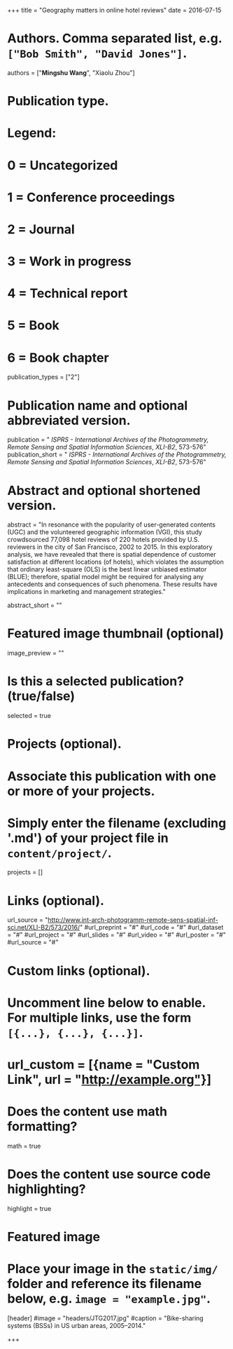+++
title = "Geography matters in online hotel reviews"
date = 2016-07-15

# Authors. Comma separated list, e.g. `["Bob Smith", "David Jones"]`.
authors = ["**Mingshu Wang**", "Xiaolu Zhou"]

# Publication type.
# Legend:
# 0 = Uncategorized
# 1 = Conference proceedings
# 2 = Journal
# 3 = Work in progress
# 4 = Technical report
# 5 = Book
# 6 = Book chapter
publication_types = ["2"]

# Publication name and optional abbreviated version.
publication = " *ISPRS - International Archives of the Photogrammetry, Remote Sensing and Spatial Information Sciences*, *XLI-B2*, 573-576"
publication_short = " *ISPRS - International Archives of the Photogrammetry, Remote Sensing and Spatial Information Sciences*, *XLI-B2*, 573-576"

# Abstract and optional shortened version.
abstract = "In resonance with the popularity of user-generated contents (UGC) and the volunteered geographic information (VGI), this study crowdsourced 77,098 hotel reviews of 220 hotels provided by U.S. reviewers in the city of San Francisco, 2002 to 2015. In this exploratory analysis, we have revealed that there is spatial dependence of customer satisfaction at different locations (of hotels), which violates the assumption that ordinary least-square (OLS) is the best linear unbiased estimator (BLUE); therefore, spatial model might be required for analysing any antecedents and consequences of such phenomena. These results have implications in marketing and management strategies."

abstract_short = ""

# Featured image thumbnail (optional)
image_preview = ""

# Is this a selected publication? (true/false)
selected = true

# Projects (optional).
#   Associate this publication with one or more of your projects.
#   Simply enter the filename (excluding '.md') of your project file in `content/project/`.

projects = []

# Links (optional).
url_source = "http://www.int-arch-photogramm-remote-sens-spatial-inf-sci.net/XLI-B2/573/2016/"
#url_preprint = "#"
#url_code = "#"
#url_dataset = "#"
#url_project = "#"
#url_slides = "#"
#url_video = "#"
#url_poster = "#"
#url_source = "#"

# Custom links (optional).
#   Uncomment line below to enable. For multiple links, use the form `[{...}, {...}, {...}]`.
# url_custom = [{name = "Custom Link", url = "http://example.org"}]

# Does the content use math formatting?
math = true

# Does the content use source code highlighting?
highlight = true

# Featured image
# Place your image in the `static/img/` folder and reference its filename below, e.g. `image = "example.jpg"`.
[header]
#image = "headers/JTG2017.jpg"
#caption = "Bike-sharing systems (BSSs) in US urban areas, 2005–2014."

+++

